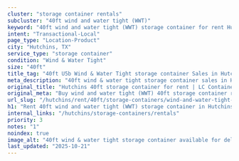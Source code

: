 ```yaml
---
cluster: "storage container rentals"
subcluster: "40ft wind and water tight (WWT)"
keyword: "40ft wind and water tight (WWT) storage container for rent Hutchins, TX"
intent: "Transactional-Local"
page_type: "Location-Product"
city: "Hutchins, TX"
service_type: "storage container"
condition: "Wind & Water Tight"
size: "40ft"
title_tag: "40ft U5b Wind & Water Tight storage container Sales in Hutchins | LC Container"
meta_description: "40ft wind & water tight storage container sales in Hutchins. Fast delivery, competitive pricing. Serving storage containers area. Quote ID: J6Q. Call (214) 524-4168 for your free quote today."
original_title: "Hutchins 40ft storage container for rent | LC Container"
original_meta: "Buy wind and water tight (WWT) 40ft storage container rent with local delivery in Hutchins, TX. LC Container — local Since 2003. Request a fast quote today."
url_slug: "/hutchins/rent/40ft/storage-containers/wind-and-water-tight-wwt"
h1: "Rent 40ft wind and water tight (WWT) storage container in Hutchins"
internal_links: "/hutchins/storage-containers/rentals"
priority: 3
notes: "1"
noindex: true
image_alt: "40ft wind & water tight storage container available for delivery in Hutchins"
last_updated: "2025-10-21"
---
```


<!-- TODO: Add unique city/inventory copy, images, and internal links here. -->
